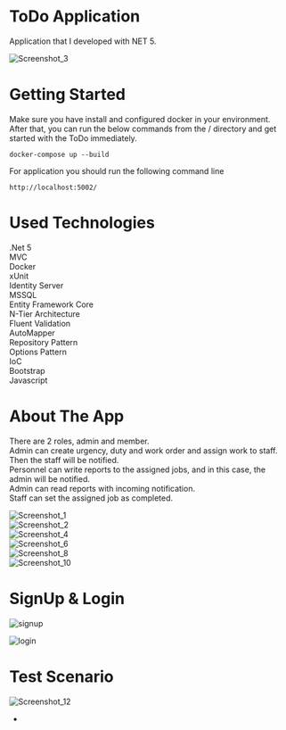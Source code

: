 <!DOCTYPE html>
<html>

<head>
  <meta charset="utf-8">
  <meta name="viewport" content="width=device-width, initial-scale=1.0">
  <link rel="stylesheet" href="https://stackedit.io/style.css" />
</head>

<body class="stackedit">
  <div class="stackedit__html"><h1 id="todo-application">ToDo Application</h1>
<p>Application that I developed with NET 5.</p>
<p><img src="https://user-images.githubusercontent.com/51949407/128130267-7b74287a-2e26-402c-86a3-fe1da42f92f4.png" alt="Screenshot_3"></p>
<h1 id="getting-started">Getting Started</h1>
<p>Make sure you have install and configured docker in your environment. After that, you can run the below commands from the / directory and get started with the ToDo immediately.</p>
<pre><code>docker-compose up --build
</code></pre>
<p>For application you should run the following command line</p>
<pre><code>http://localhost:5002/
</code></pre>
<h1 id="used-technologies">Used Technologies</h1>
<p>.Net 5<br>
MVC<br>
Docker<br>
xUnit<br>
Identity Server<br>
MSSQL<br>
Entity Framework Core<br>
N-Tier Architecture<br>
Fluent Validation<br>
AutoMapper<br>
Repository Pattern<br>
Options Pattern<br>
IoC<br>
Bootstrap<br>
Javascript</p>
<h1 id="about-the-app">About The App</h1>
<p>There are 2 roles, admin and member.<br>
Admin can create urgency, duty and work order and assign work to staff.<br>
Then the staff will be notified.<br>
Personnel can write reports to the assigned jobs, and in this case, the admin will be notified.<br>
Admin can read reports with incoming notification.<br>
Staff can set the assigned job as completed.</p>
<p><img src="https://user-images.githubusercontent.com/51949407/128131216-9f2c3152-1ccd-4f42-aa50-368d024a1052.png" alt="Screenshot_1"><br>
<img src="https://user-images.githubusercontent.com/51949407/128131220-0241b75f-a753-4106-b9fe-0fbd4b95671e.png" alt="Screenshot_2"><br>
<img src="https://user-images.githubusercontent.com/51949407/128131221-aa7ad3e5-2956-4bac-99c2-73a6a0aef70e.png" alt="Screenshot_4"><br>
<img src="https://user-images.githubusercontent.com/51949407/128131285-12c32bf4-4408-496d-b0dd-94e930cb0e71.png" alt="Screenshot_6"><br>
<img src="https://user-images.githubusercontent.com/51949407/128131315-60f4fda7-9d2c-4bf1-9fbd-0a083a22adb0.png" alt="Screenshot_8"><br>
<img src="https://user-images.githubusercontent.com/51949407/128131357-d550008c-2764-4201-8cc8-aa5b241e7aa3.png" alt="Screenshot_10"></p>
<h1 id="signup--login">SignUp &amp; Login</h1>
<p><img src="https://user-images.githubusercontent.com/51949407/128142464-c0c793ce-f64e-4628-9bd3-1ec33b4dc282.png" alt="signup"></p>
<p><img src="https://user-images.githubusercontent.com/51949407/128142485-43238bc7-f1b9-4d3f-967a-e2dfb8736264.png" alt="login"></p>
<h1 id="test-scenario">Test Scenario</h1>
<p><img src="https://user-images.githubusercontent.com/51949407/128142396-8536c0ff-cf04-4e23-a5ae-997cd5027f5c.png" alt="Screenshot_12"></p>
<ul>
<li></li>
</ul>
</div>
</body>

</html>
